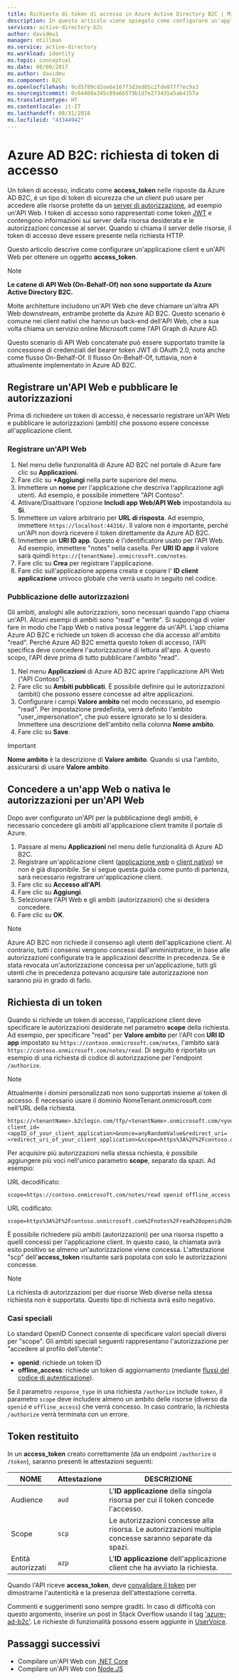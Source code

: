 ```yaml
---
title: Richiesta di token di accesso in Azure Active Directory B2C | Microsoft Docs
description: In questo articolo viene spiegato come configurare un'applicazione client e acquisire un token di accesso.
services: active-directory-b2c
author: davidmu1
manager: mtillman
ms.service: active-directory
ms.workload: identity
ms.topic: conceptual
ms.date: 08/09/2017
ms.author: davidmu
ms.component: B2C
ms.openlocfilehash: 9cd5789cd2ee6e167f3d3ed05c2fde077f7ec9a3
ms.sourcegitcommit: 0c64460a345c89a6b579b1d7e273435a5ab4157a
ms.translationtype: HT
ms.contentlocale: it-IT
ms.lasthandoff: 08/31/2018
ms.locfileid: "43344942"
---
```

# <a name="azure-ad-b2c-requesting-access-tokens"></a>Azure AD B2C: richiesta di token di accesso

Un token di accesso, indicato come **access\_token** nelle risposte da Azure AD B2C, è un tipo di token di sicurezza che un client può usare per accedere alle risorse protette da un [server di autorizzazione](https://docs.microsoft.com/azure/active-directory-b2c/active-directory-b2c-reference-protocols#the-basics), ad esempio un'API Web. I token di accesso sono rappresentati come token [JWT](https://docs.microsoft.com/azure/active-directory-b2c/active-directory-b2c-reference-tokens#types-of-tokens) e contengono informazioni sui server della risorsa desiderata e le autorizzazioni concesse al server. Quando si chiama il server delle risorse, il token di accesso deve essere presente nella richiesta HTTP.

Questo articolo descrive come configurare un'applicazione client e un'API Web per ottenere un oggetto **access\_token**.

> [!NOTE]
> **Le catene di API Web (On-Behalf-Of) non sono supportate da Azure Active Directory B2C.**
>
> Molte architetture includono un'API Web che deve chiamare un'altra API Web downstream, entrambe protette da Azure AD B2C. Questo scenario è comune nei client nativi che hanno un back-end dell'API Web, che a sua volta chiama un servizio online Microsoft come l'API Graph di Azure AD.
>
> Questo scenario di API Web concatenate può essere supportato tramite la concessione di credenziali del bearer token JWT di OAuth 2.0, nota anche come flusso On-Behalf-Of. Il flusso On-Behalf-Of, tuttavia, non è attualmente implementato in Azure AD B2C.

## <a name="register-a-web-api-and-publish-permissions"></a>Registrare un'API Web e pubblicare le autorizzazioni

Prima di richiedere un token di accesso, è necessario registrare un'API Web e pubblicare le autorizzazioni (ambiti) che possono essere concesse all'applicazione client.

### <a name="register-a-web-api"></a>Registrare un'API Web

1. Nel menu delle funzionalità di Azure AD B2C nel portale di Azure fare clic su **Applicazioni**.
1. Fare clic su **+Aggiungi** nella parte superiore del menu.
1. Immettere un **nome** per l'applicazione che descriva l'applicazione agli utenti. Ad esempio, è possibile immettere "API Contoso".
1. Attivare/Disattivare l'opzione **Includi app Web/API Web** impostandola su **Sì**.
1. Immettere un valore arbitrario per **URL di risposta**. Ad esempio, immettere `https://localhost:44316/`. Il valore non è importante, perché un'API non dovrà ricevere il token direttamente da Azure AD B2C.
1. Immettere un **URI ID app**. Questo è l'identificatore usato per l'API Web. Ad esempio, immettere "notes" nella casella. Per **URI ID app** il valore sarà quindi `https://{tenantName}.onmicrosoft.com/notes`.
1. Fare clic su **Crea** per registrare l'applicazione.
1. Fare clic sull'applicazione appena creata e copiare l' **ID client applicazione** univoco globale che verrà usato in seguito nel codice.

### <a name="publishing-permissions"></a>Pubblicazione delle autorizzazioni

Gli ambiti, analoghi alle autorizzazioni, sono necessari quando l'app chiama un'API. Alcuni esempi di ambiti sono "read" e "write". Si supponga di voler fare in modo che l'app Web o nativa possa leggere da un'API. L'app chiama Azure AD B2C e richiede un token di accesso che dia accesso all'ambito "read". Perché Azure AD B2C emetta questo token di accesso, l'API specifica deve concedere l'autorizzazione di lettura all'app. A questo scopo, l'API deve prima di tutto pubblicare l'ambito "read".

1. Nel menu **Applicazioni** di Azure AD B2C aprire l'applicazione API Web ("API Contoso").
1. Fare clic su **Ambiti pubblicati**. È possibile definire qui le autorizzazioni (ambiti) che possono essere concesse ad altre applicazioni.
1. Configurare i campi **Valore ambito** nel modo necessario, ad esempio "read". Per impostazione predefinita, verrà definito l'ambito "user_impersonation", che può essere ignorato se lo si desidera. Immettere una descrizione dell'ambito nella colonna **Nome ambito**.
1. Fare clic su **Save**.

> [!IMPORTANT]
> **Nome ambito** è la descrizione di **Valore ambito**. Quando si usa l'ambito, assicurarsi di usare **Valore ambito**.

## <a name="grant-a-native-or-web-app-permissions-to-a-web-api"></a>Concedere a un'app Web o nativa le autorizzazioni per un'API Web

Dopo aver configurato un'API per la pubblicazione degli ambiti, è necessario concedere gli ambiti all'applicazione client tramite il portale di Azure.

1. Passare al menu **Applicazioni** nel menu delle funzionalità di Azure AD B2C.
1. Registrare un'applicazione client ([applicazione web](active-directory-b2c-app-registration.md#register-a-web-app) o [client nativo](active-directory-b2c-app-registration.md#register-a-mobile-or-native-app)) se non è già disponibile. Se si segue questa guida come punto di partenza, sarà necessario registrare un'applicazione client.
1. Fare clic su **Accesso all'API**.
1. Fare clic su **Aggiungi**.
1. Selezionare l'API Web e gli ambiti (autorizzazioni) che si desidera concedere.
1. Fare clic su **OK**.

> [!NOTE]
> Azure AD B2C non richiede il consenso agli utenti dell'applicazione client. Al contrario, tutti i consensi vengono concessi dall'amministratore, in base alle autorizzazioni configurate tra le applicazioni descritte in precedenza. Se è stata revocata un'autorizzazione concessa per un'applicazione, tutti gli utenti che in precedenza potevano acquisire tale autorizzazione non saranno più in grado di farlo.

## <a name="requesting-a-token"></a>Richiesta di un token

Quando si richiede un token di accesso, l'applicazione client deve specificare le autorizzazioni desiderate nel parametro **scope** della richiesta. Ad esempio, per specificare "read" per **Valore ambito** per l'API con **URI ID app** impostato su `https://contoso.onmicrosoft.com/notes`, l'ambito sarà `https://contoso.onmicrosoft.com/notes/read`. Di seguito è riportato un esempio di una richiesta di codice di autorizzazione per l'endpoint `/authorize`.

> [!NOTE]
> Attualmente i domini personalizzati non sono supportati insieme ai token di accesso. È necessario usare il dominio NomeTenant.onmicrosoft.com nell'URL della richiesta.

```
https://<tenantName>.b2clogin.com/tfp/<tenantName>.onmicrosoft.com/<yourPolicyId>/oauth2/v2.0/authorize?client_id=<appID_of_your_client_application>&nonce=anyRandomValue&redirect_uri=<redirect_uri_of_your_client_application>&scope=https%3A%2F%2Fcontoso.onmicrosoft.com%2Fnotes%2Fread&response_type=code 
```

Per acquisire più autorizzazioni nella stessa richiesta, è possibile aggiungere più voci nell'unico parametro **scope**, separato da spazi. Ad esempio: 

URL decodificato:

```
scope=https://contoso.onmicrosoft.com/notes/read openid offline_access
```

URL codificato:

```
scope=https%3A%2F%2Fcontoso.onmicrosoft.com%2Fnotes%2Fread%20openid%20offline_access
```

È possibile richiedere più ambiti (autorizzazioni) per una risorsa rispetto a quelli concessi per l'applicazione client. In questo caso, la chiamata avrà esito positivo se almeno un'autorizzazione viene concessa. L'attestazione "scp" dell'**access\_token** risultante sarà popolata con solo le autorizzazioni concesse.

> [!NOTE] 
> La richiesta di autorizzazioni per due risorse Web diverse nella stessa richiesta non è supportata. Questo tipo di richiesta avrà esito negativo.

### <a name="special-cases"></a>Casi speciali

Lo standard OpenID Connect consente di specificare valori speciali diversi per "scope". Gli ambiti speciali seguenti rappresentano l'autorizzazione per "accedere al profilo dell'utente":

* **openid**: richiede un token ID
* **offline\_access**: richiede un token di aggiornamento (mediante [flussi del codice di autenticazione](active-directory-b2c-reference-oauth-code.md)).

Se il parametro `response_type` in una richiesta `/authorize` include `token`, il parametro `scope` deve includere almeno un ambito delle risorse (diverso da `openid` e `offline_access`) che verrà concesso. In caso contrario, la richiesta `/authorize` verrà terminata con un errore.

## <a name="the-returned-token"></a>Token restituito

In un **access\_token** creato correttamente (da un endpoint `/authorize` o `/token`), saranno presenti le attestazioni seguenti:

| NOME | Attestazione | DESCRIZIONE |
| --- | --- | --- |
|Audience |`aud` |L'**ID applicazione** della singola risorsa per cui il token concede l'accesso. |
|Scope |`scp` |Le autorizzazioni concesse alla risorsa. Le autorizzazioni multiple concesse saranno separate da spazi. |
|Entità autorizzati |`azp` |L'**ID applicazione** dell'applicazione client che ha avviato la richiesta. |

Quando l'API riceve **access\_token**, deve [convalidare il token](active-directory-b2c-reference-tokens.md) per dimostrarne l'autenticità e la presenza dell'attestazione corretta.

Commenti e suggerimenti sono sempre graditi. In caso di difficoltà con questo argomento, inserire un post in Stack Overflow usando il tag ['azure-ad-b2c'](https://stackoverflow.com/questions/tagged/azure-ad-b2c). Le richieste di funzionalità possono essere aggiunte in [UserVoice](https://feedback.azure.com/forums/169401-azure-active-directory/category/160596-b2c).

## <a name="next-steps"></a>Passaggi successivi

* Compilare un'API Web con [.NET Core](https://github.com/Azure-Samples/active-directory-b2c-dotnetcore-webapi)
* Compilare un'API Web con [Node.JS](https://github.com/Azure-Samples/active-directory-b2c-javascript-nodejs-webapi)
